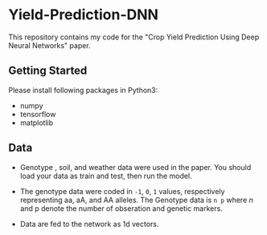 # Yield-Prediction-DNN


This repository contains my code for the "Crop Yield Prediction Using Deep Neural Networks" paper.


## Getting Started 

 Please install following packages in Python3:
 
 
 - numpy 
 - tensorflow
 - matplotlib
 
 
 ## Data
 
 - Genotype , soil, and weather data were used in the paper. You should load your data as train and test, then run the model.
 
 - The genotype data were coded in `-1`, `0`, `1` values, respectively representing aa, aA, and AA alleles. The Genotype data is `n p` where $n$ and p denote the number of obseration and genetic markers. 
 - Data are fed to the network as 1d vectors.
